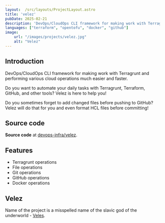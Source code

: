 ```yaml
---
layout:  /src/layouts/ProjectLayout.astro
title: 'velez'
pubDate: 2025-02-21
description: 'DevOps/CloudOps CLI framework for making work with Terragrunt and performing various cloud operations much easier and faster. Since 2025.'
languages: ["terraform", "opentofu", "docker", "github"]
image:
    url: "/images/projects/velez.jpg"
    alt: "Velez"
---
```


## Introduction

DevOps/CloudOps CLI framework for making work with Terragrunt and performing various cloud operations much easier and faster.

Do you want to automate your daily tasks with Terragrunt, Terraform, GitHub, and other tools? Velez is here to help you!

Do you sometimes forget to add changed files before pushing to GitHub? Velez will do that for you and even format HCL
files before committing!


## Source code

**Source code** at [devops-infra/velez](https://github.com/devops-infra/velez).


## Features

* Terragrunt operations
* File operations
* Git operations
* GitHub operations
* Docker operations


## Velez

Name of the project is a misspelled name of the slavic god of the
underworld - [Veles](https://en.wikipedia.org/wiki/Veles_(god)).
